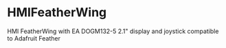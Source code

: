 # HMIFeatherWing
HMI FeatherWing with EA DOGM132-5 2.1" display and joystick compatible to Adafruit Feather
